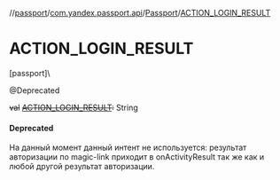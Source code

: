 //[passport](../../../index.md)/[com.yandex.passport.api](../index.md)/[Passport](index.md)/[ACTION_LOGIN_RESULT](-a-c-t-i-o-n_-l-o-g-i-n_-r-e-s-u-l-t.md)

# ACTION_LOGIN_RESULT

[passport]\

@Deprecated

~~val~~ [~~ACTION_LOGIN_RESULT~~](-a-c-t-i-o-n_-l-o-g-i-n_-r-e-s-u-l-t.md)~~:~~ String

#### Deprecated

На данный момент данный интент не используется: результат авторизации по magic-link приходит в onActivityResult так же как и любой другой результат авторизации.
